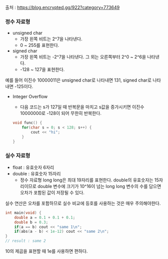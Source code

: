 출처 : https://blog.encrypted.gg/922?category=773649



### 정수 자료형

* unsigned char
  * 가장 왼쪽 비트는 2^7을 나타낸다.
  * 0 ~ 255를 표현한다.
* signed char
  * 가장 왼쪽 비트는 -2^7을 나타낸다. 그 외는 오른쪽부터 2^0 ~ 2^6을 나타낸다.
  * -128 ~ 127을 표현한다.

예를 들어 이진수 10000011은 unsigned char로 나타내면 131, signed char로 나타내면 -125이다.



* Integer Overflow

  * 다음 코드는 s가 127일 때 반복문을 마치고 s값을 증가시키면 이진수 10000000로 -128이 되어 무한히 반복한다.

  ``` c++
  void func() {
      for(char s = 0; s < 128; s++) {
          cout << "hi";
      }
  }
  ```




### 실수 자료형

* float : 유효숫자 6자리
* double : 유효숫자 15자리
  * 정수 자료형 long long은 최대 19자리를 표현한다. double의 유효숫자는 15자리이므로 double 변수에 크기가 10^16이 넘는 long long 변수의 수를 담으면 오차가 포함된 값이 저장될 수 있다.

실수 연산은 오차를 포함하므로 실수 비교에 등호를 사용하는 것은 매우 주의해야한다.

``` cpp
int main(void) {
    double a = 0.1 + 0.1 + 0.1;
    double b = 0.3;
    if(a == b) cout << "same 1\n";
    if(abs(a - b) < 1e-12) cout << "same 2\n";
}
// result : same 2
```

10의 제곱을 표현할 때 1e를 사용하면 편하다.